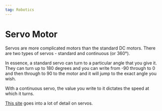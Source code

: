 ```yaml
---
tag: Robotics
---
```

# Servo Motor

Servos are more complicated motors than the standard DC motors. There are two types of servos - standard and continuous (or 360°).

In essence, a standard servo can turn to a particular angle that you give it. They can turn up to 180 degrees and you can write from -90 through to 0 and then through to 90 to the motor and it will jump to the exact angle you wish.

With a continuous servo, the value you write to it dictates the speed at which it turns.

[This site](https://www.google.com/url?q=https%3A%2F%2Flearn.sparkfun.com%2Ftutorials%2Fhobby-servo-tutorial&sa=D&sntz=1&usg=AFQjCNFIwYgrREE1zPov1ot2R2jR3zcF3Q) goes into a lot of detail on servos.
